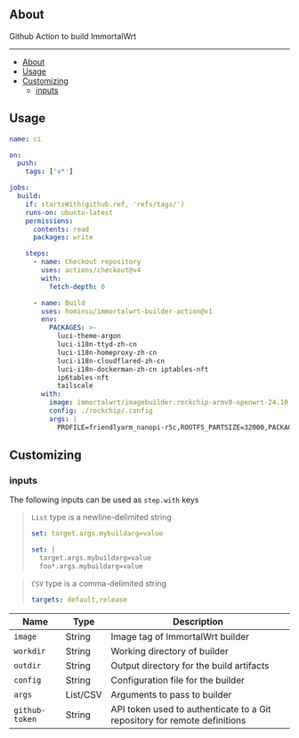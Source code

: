 ## About

Github Action to build ImmortalWrt

---

- [About](#about)
- [Usage](#usage)
- [Customizing](#customizing)
  - [inputs](#inputs)

## Usage

```yaml
name: ci

on:
  push:
    tags: ['v*']

jobs:
  build:
    if: startsWith(github.ref, 'refs/tags/')
    runs-on: ubuntu-latest
    permissions:
      contents: read
      packages: write

    steps:
      - name: Checkout repository
        uses: actions/checkout@v4
        with:
          fetch-depth: 0

      - name: Build
        uses: hominsu/immortalwrt-builder-action@v1
        env:
          PACKAGES: >-
            luci-theme-argon
            luci-i18n-ttyd-zh-cn
            luci-i18n-homeproxy-zh-cn
            luci-i18n-cloudflared-zh-cn
            luci-i18n-dockerman-zh-cn iptables-nft
            ip6tables-nft
            tailscale
        with:
          image: immortalwrt/imagebuilder:rockchip-armv8-openwrt-24.10.0
          config: ./rockchip/.config
          args: |
            PROFILE=friendlyarm_nanopi-r5c,ROOTFS_PARTSIZE=32000,PACKAGES=PACKAGES=${{ env.PACKAGES }}
```

## Customizing

### inputs

The following inputs can be used as `step.with` keys

> `List` type is a newline-delimited string
>
> ```yaml
> set: target.args.mybuildarg=value
> ```
>
> ```yaml
> set: |
>   target.args.mybuildarg=value
>   foo*.args.mybuildarg=value
> ```

> `CSV` type is a comma-delimited string
>
> ```yaml
> targets: default,release
> ```

| Name           | Type     | Description                                                               |
| -------------- | -------- | ------------------------------------------------------------------------- |
| `image`        | String   | Image tag of ImmortalWrt builder                                          |
| `workdir`      | String   | Working directory of builder                                              |
| `outdir`       | String   | Output directory for the build artifacts                                  |
| `config`       | String   | Configuration file for the builder                                        |
| `args`         | List/CSV | Arguments to pass to builder                                              |
| `github-token` | String   | API token used to authenticate to a Git repository for remote definitions |
